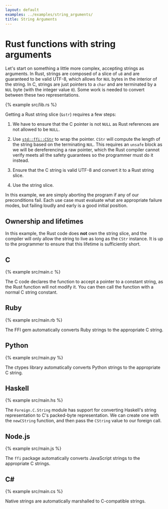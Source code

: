 ```yaml
---
layout: default
examples: ../examples/string_arguments/
title: String Arguments
---
```


# Rust functions with string arguments

Let's start on something a little more complex, accepting strings as
arguments. In Rust, strings are composed of a slice of `u8` and are
guaranteed to be valid UTF-8, which allows for `NUL` bytes in the
interior of the string. In C, strings are just pointers to a `char`
and are terminated by a `NUL` byte (with the integer value `0`). Some
work is needed to convert between these two representations.

{% example src/lib.rs %}

Getting a Rust string slice (`&str`) requires a few steps:

1. We have to ensure that the C pointer is not `NULL` as Rust
references are not allowed to be `NULL`.

2. Use [`std::ffi::CStr`][CStr] to wrap the pointer. `CStr` will
compute the length of the string based on the terminating `NUL`. This
requires an `unsafe` block as we will be dereferencing a raw pointer,
which the Rust compiler cannot verify meets all the safety guarantees
so the programmer must do it instead.

3. Ensure that the C string is valid UTF-8 and convert it to a Rust
string slice.

4. Use the string slice.

In this example, we are simply aborting the program if any of our
preconditions fail. Each use case must evaluate what are appropriate
failure modes, but failing loudly and early is a good initial
position.

[CStr]: http://doc.rust-lang.org/std/ffi/struct.CStr.html
[to_str]: https://doc.rust-lang.org/nightly/std/ffi/struct.CStr.html#method.to_str

## Ownership and lifetimes

In this example, the Rust code does **not** own the string slice, and
the compiler will only allow the string to live as long as the `CStr`
instance. It is up to the programmer to ensure that this lifetime is
sufficiently short.

## C

{% example src/main.c %}

The C code declares the function to accept a pointer to a constant
string, as the Rust function will not modify it. You can then call the
function with a normal C string constant.

## Ruby

{% example src/main.rb %}

The FFI gem automatically converts Ruby strings to the appropriate C
string.

## Python

{% example src/main.py %}

The ctypes library automatically converts Python strings to the
appropriate C string.

## Haskell

{% example src/main.hs %}

The `Foreign.C.String` module has support for converting Haskell's
string representation to C's packed-byte representation. We can
create one with the `newCString` function, and then pass the
`CString` value to our foreign call.

## Node.js

{% example src/main.js %}

The `ffi` package automatically converts JavaScript strings to the
appropriate C strings.

## C\#

{% example src/main.cs %}

Native strings are automatically marshalled to C-compatible strings.
